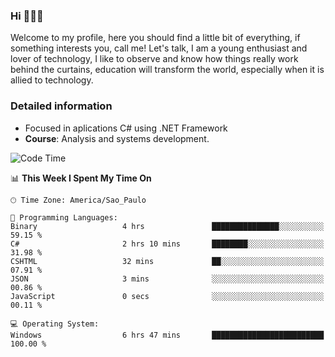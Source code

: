 


### Hi 🙋🏽‍♂️

Welcome to my profile, here you should find a little bit of everything, if something interests you, call me! Let's talk,
I am a young enthusiast and lover of technology, I like to observe and know how things really work behind the curtains, 
education will transform the world, especially when it is allied to technology.

### Detailed information
* Focused in aplications C# using .NET Framework
* **Course**: Analysis and systems development.

<!--START_SECTION:waka-->
![Code Time](http://img.shields.io/badge/Code%20Time-478%20hrs%2021%20mins-blue)

📊 **This Week I Spent My Time On** 

```text
🕑︎ Time Zone: America/Sao_Paulo

💬 Programming Languages: 
Binary                   4 hrs               ███████████████░░░░░░░░░░   59.15 % 
C#                       2 hrs 10 mins       ████████░░░░░░░░░░░░░░░░░   31.98 % 
CSHTML                   32 mins             ██░░░░░░░░░░░░░░░░░░░░░░░   07.91 % 
JSON                     3 mins              ░░░░░░░░░░░░░░░░░░░░░░░░░   00.86 % 
JavaScript               0 secs              ░░░░░░░░░░░░░░░░░░░░░░░░░   00.11 % 

💻 Operating System: 
Windows                  6 hrs 47 mins       █████████████████████████   100.00 % 
```


<!--END_SECTION:waka-->


